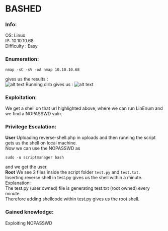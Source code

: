 # BASHED
### Info:
OS: Linux<br>
IP: 10.10.10.68<br>
Difficulty : Easy <br>
### Enumeration:
```nmap -sC -sV -oA nmap 10.10.10.68``` <br>

gives us the results : <br>
![alt text](https://i.imgur.com/9o6lXPy.png)
Running dirb gives us :
![alt text](https://i.imgur.com/NA2rhfH.png)
<br>
### Exploitation: 
We get a shell on that url highlighted above, where we can run LinEnum and we find a NOPASSWD vuln.
<br>
### Privilege Escalation:
<b>User</b>
Uploading reverse-shell.php in uploads and then running the script gets us the shell on local machine. <br>
Now we can use the NOPASSWD as 
```
sudo -u scriptmanager bash
```
and we get the user. <br>
<b>Root</b>
We see 2 files inside the script folder `test.py` and `test.txt`. <br> 
Inserting reverse shell in test.py gives us the shell within a minute. <br>
Explanation: <br>The test.py (user owned) file is generating test.txt (root owned) every minute. 
<br>Therefore adding shellcode within test.py gives us the root shell.
### Gained knowledge:
Exploiting NOPASSWD <br>
